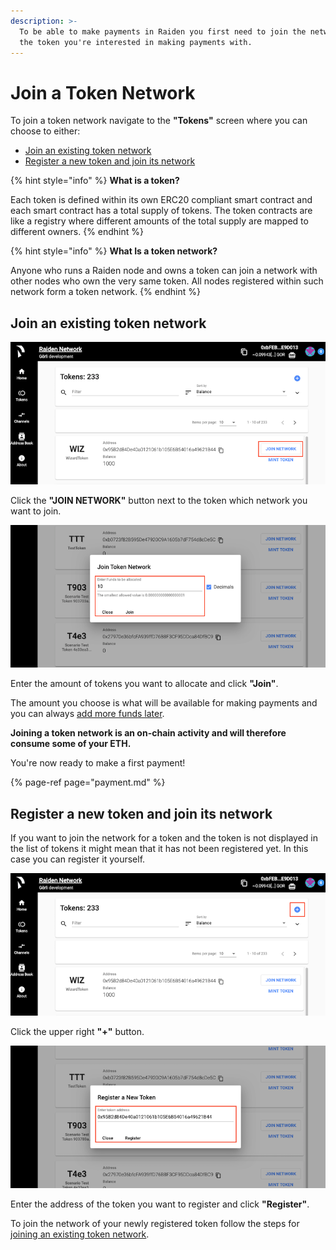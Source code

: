 ```yaml
---
description: >-
  To be able to make payments in Raiden you first need to join the network for
  the token you're interested in making payments with.
---
```


# Join a Token Network

To join a token network navigate to the **"Tokens"** screen where you can choose to either:

* [Join an existing token network](join-a-token-network.md#join-an-existing-token-network)
* [Register a new token and join its network](join-a-token-network.md#register-a-new-token-and-join-its-network)

{% hint style="info" %}
**What is a token?**

Each token is defined within its own ERC20 compliant smart contract and each smart contract has a total supply of tokens. The token contracts are like a registry where different amounts of the total supply are mapped to different owners.
{% endhint %}

{% hint style="info" %}
**What Is a token network?**

Anyone who runs a Raiden node and owns a token can join a network with other nodes who own the very same token. All nodes registered within such network form a token network.
{% endhint %}

## Join an existing token network

![Tokens Screen](../../.gitbook/assets/web_ui_join_network_1%20%281%29.png)

Click the **"JOIN NETWORK"** button next to the token which network you want to join.

![Tokens screen](../../.gitbook/assets/web_ui_join_network_2.png)

Enter the amount of tokens you want to allocate and click **"Join"**.

The amount you choose is what will be available for making payments and you can always [add more funds later](add-more-tokens.md). 

**Joining a token network is an on-chain activity and will therefore consume some of your ETH.**

You're now ready to make a first payment!

{% page-ref page="payment.md" %}

## Register a new token and join its network

If you want to join the network for a token and the token is not displayed in the list of tokens it might mean that it has not been registered yet. In this case you can register it yourself.

![Tokens screen](../../.gitbook/assets/web_ui_register_token_1.png)

Click the upper right **"+"** button.

![Tokens screen](../../.gitbook/assets/web_ui_register_token_2%20%281%29.png)

Enter the address of the token you want to register and click **"Register"**.

To join the network of your newly registered token follow the steps for [joining an existing token network](join-a-token-network.md#join-an-existing-token-network).

